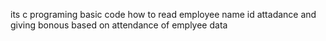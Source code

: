 its c programing basic code  how to read employee name id attadance and giving bonous based on attendance of emplyee data
